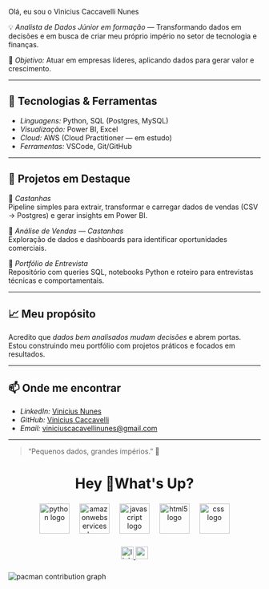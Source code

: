 Olá, eu sou o Vinicius Caccavelli Nunes

💡 *Analista de Dados Júnior em formação* — Transformando dados em decisões e em busca de criar meu próprio império no setor de tecnologia e finanças.

🎯 *Objetivo:* Atuar em empresas líderes, aplicando dados para gerar valor e crescimento.

---

## 🚀 Tecnologias & Ferramentas
- *Linguagens:* Python, SQL (Postgres, MySQL)
- *Visualização:* Power BI, Excel 
- *Cloud:* AWS (Cloud Practitioner — em estudo)
- *Ferramentas:* VSCode, Git/GitHub
 
 ---

## 📌 Projetos em Destaque
🔹 *Castanhas*  
Pipeline simples para extrair, transformar e carregar dados de vendas (CSV → Postgres) e gerar insights em Power BI.

🔹 *Análise de Vendas — Castanhas*  
Exploração de dados e dashboards para identificar oportunidades comerciais.

🔹 *Portfólio de Entrevista*  
Repositório com queries SQL, notebooks Python e roteiro para entrevistas técnicas e comportamentais.

---

## 📈 Meu propósito
Acredito que *dados bem analisados mudam decisões* e abrem portas.  
Estou construindo meu portfólio com projetos práticos e focados em resultados.

---

## 📫 Onde me encontrar
- *LinkedIn:* [Vinicius Nunes](https://www.linkedin.com/in/vinicius-nunes-13a9b91b2/)
- *GitHub:* [Vinicius Caccavelli](https://github.com/ViniciusCaccavelli)
- *Email:* viniciuscacavellinunes@gmail.com

---

> “Pequenos dados, grandes impérios.” 🚀



###

<h1 align="center">Hey 👋What's Up?</h1>

###

<div align="center">
  <img src="https://skillicons.dev/icons?i=py" height="60" alt="python logo"  />
  <img width="12" />
  <img src="https://skillicons.dev/icons?i=aws" height="60" alt="amazonwebservices logo"  />
  <img width="12" />
  <img src="https://cdn.jsdelivr.net/gh/devicons/devicon/icons/javascript/javascript-original.svg" height="60" alt="javascript logo"  />
  <img width="12" />
  <img src="https://cdn.jsdelivr.net/gh/devicons/devicon/icons/html5/html5-original.svg" height="60" alt="html5 logo"  />
  <img width="12" />
  <img src="https://cdn.jsdelivr.net/gh/devicons/devicon/icons/css3/css3-original.svg" height="60" alt="css logo"  />
</div>

###

<div align="center">
  <a href="https://www.linkedin.com/public-profile/settings?trk=d_flagship3_profile_self_view_public_profile" target="_blank">
    <img src="https://img.shields.io/static/v1?message=LinkedIn&logo=linkedin&label=&color=0077B5&logoColor=white&labelColor=&style=for-the-badge" height="25" alt="linkedin logo"  />
  </a>
  <a href="viniciucaccavellinunes@gmail.com" target="_blank">
    <img src="https://img.shields.io/static/v1?message=Gmail&logo=gmail&label=&color=D14836&logoColor=white&labelColor=&style=for-the-badge" height="25" alt="gmail logo"  />
  </a>
</div>

###

<picture>
  <source media="(prefers-color-scheme: dark)" srcset="https://raw.githubusercontent.com/ViniciusCaccavelli/ViniciusCaccavelli/output/pacman-contribution-graph-dark.svg">
  <source media="(prefers-color-scheme: light)" srcset="https://raw.githubusercontent.com/ViniciusCaccavelli/ViniciusCaccavelli/output/pacman-contribution-graph.svg">
  <img alt="pacman contribution graph" src="https://raw.githubusercontent.com/ViniciusCaccavelli/ViniciusCaccavelli/output/pacman-contribution-graph.svg">
</picture>

###
